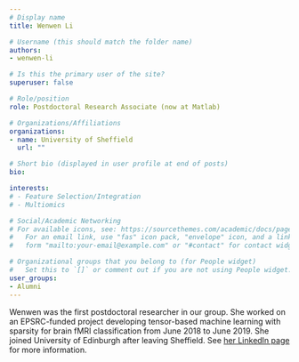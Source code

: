 ```yaml
---
# Display name
title: Wenwen Li

# Username (this should match the folder name)
authors:
- wenwen-li

# Is this the primary user of the site?
superuser: false

# Role/position
role: Postdoctoral Research Associate (now at Matlab)

# Organizations/Affiliations
organizations:
- name: University of Sheffield
  url: ""

# Short bio (displayed in user profile at end of posts)
bio: 

interests:
# - Feature Selection/Integration
# - Multiomics

# Social/Academic Networking
# For available icons, see: https://sourcethemes.com/academic/docs/page-builder/#icons
#   For an email link, use "fas" icon pack, "envelope" icon, and a link in the
#   form "mailto:your-email@example.com" or "#contact" for contact widget.

# Organizational groups that you belong to (for People widget)
#   Set this to `[]` or comment out if you are not using People widget.
user_groups:
- Alumni
---
```


Wenwen was the first postdoctoral researcher in our group. She worked on an EPSRC-funded project developing tensor-based machine learning with sparsity for brain fMRI classification from June 2018 to June 2019. She joined University of Edinburgh after leaving Sheffield. See [her LinkedIn page](https://www.linkedin.com/in/wenwen-li-56a58164/?originalSubdomain=uk) for more information.
